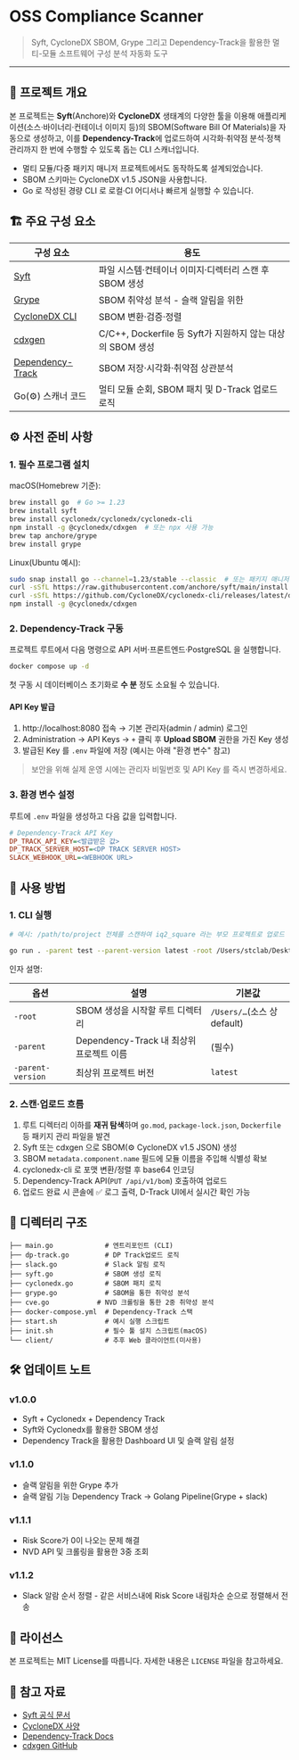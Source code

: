 # OSS Compliance Scanner

> Syft, CycloneDX SBOM, Grype 그리고 Dependency-Track을 활용한 멀티-모듈 소프트웨어 구성 분석 자동화 도구

---

## 📖 프로젝트 개요

본 프로젝트는 **Syft**(Anchore)와 **CycloneDX** 생태계의 다양한 툴을 이용해 애플리케이션(소스·바이너리·컨테이너 이미지 등)의 SBOM(Software Bill Of Materials)을 자동으로 생성하고, 이를 **Dependency-Track**에 업로드하여 시각화·취약점 분석·정책 관리까지 한 번에 수행할 수 있도록 돕는 CLI 스캐너입니다.

* 멀티 모듈/다중 패키지 매니저 프로젝트에서도 동작하도록 설계되었습니다.
* SBOM 스키마는 CycloneDX v1.5 JSON을 사용합니다.
* Go 로 작성된 경량 CLI 로 로컬·CI 어디서나 빠르게 실행할 수 있습니다.

## 🏗️ 주요 구성 요소

| 구성 요소 | 용도 |
|-----------|------|
| [Syft](https://github.com/anchore/syft) | 파일 시스템·컨테이너 이미지·디렉터리 스캔 후 SBOM 생성 |
| [Grype](https://github.com/anchore/grype) | SBOM 취약성 분석 - 슬랙 알림을 위한 |
| [CycloneDX CLI](https://github.com/CycloneDX/cyclonedx-cli) | SBOM 변환·검증·정렬 |
| [cdxgen](https://github.com/CycloneDX/cdxgen) | C/C++, Dockerfile 등 Syft가 지원하지 않는 대상의 SBOM 생성 |
| [Dependency-Track](https://dependencytrack.org/) | SBOM 저장·시각화·취약점 상관분석 |
| Go(⚙️) 스캐너 코드 | 멀티 모듈 순회, SBOM 패치 및 D-Track 업로드 로직 |

## ⚙️ 사전 준비 사항

### 1. 필수 프로그램 설치

macOS(Homebrew 기준):

```bash
brew install go  # Go >= 1.23
brew install syft
brew install cyclonedx/cyclonedx/cyclonedx-cli
npm install -g @cyclonedx/cdxgen  # 또는 npx 사용 가능
brew tap anchore/grype
brew install grype
```

Linux(Ubuntu 예시):

```bash
sudo snap install go --channel=1.23/stable --classic  # 또는 패키지 매니저 사용
curl -sSfL https://raw.githubusercontent.com/anchore/syft/main/install.sh | sh -s -- -b /usr/local/bin
curl -sSfL https://github.com/CycloneDX/cyclonedx-cli/releases/latest/download/cyclonedx-linux-x64 -o /usr/local/bin/cyclonedx && chmod +x /usr/local/bin/cyclonedx
npm install -g @cyclonedx/cdxgen
```

### 2. Dependency-Track 구동

프로젝트 루트에서 다음 명령으로 API 서버·프론트엔드·PostgreSQL 을 실행합니다.

```bash
docker compose up -d
```

첫 구동 시 데이터베이스 초기화로 **수 분** 정도 소요될 수 있습니다.

#### API Key 발급

1. http://localhost:8080 접속 → 기본 관리자(admin / admin) 로그인
2. Administration → API Keys → `+` 클릭 후 **Upload SBOM** 권한을 가진 Key 생성
3. 발급된 Key 를 `.env` 파일에 저장 (예시는 아래 "환경 변수" 참고)

> 보안을 위해 실제 운영 시에는 관리자 비밀번호 및 API Key 를 즉시 변경하세요.

### 3. 환경 변수 설정

루트에 `.env` 파일을 생성하고 다음 값을 입력합니다.

```ini
# Dependency-Track API Key
DP_TRACK_API_KEY=<발급받은 값>
DP_TRACK_SERVER_HOST=<DP TRACK SERVER HOST>
SLACK_WEBHOOK_URL=<WEBHOOK URL>
```

## 🚀 사용 방법

### 1. CLI 실행

```bash
# 예시: /path/to/project 전체를 스캔하여 iq2_square 라는 부모 프로젝트로 업로드

go run . -parent test --parent-version latest -root /Users/stclab/Desktop/IQ-square -docker-image test:latest
```

인자 설명:

| 옵션 | 설명 | 기본값 |
|-------|------|---------|
| `-root` | SBOM 생성을 시작할 루트 디렉터리 | `/Users/…`(소스 상 default) |
| `-parent` | Dependency-Track 내 최상위 프로젝트 이름 | (필수) |
| `-parent-version` | 최상위 프로젝트 버전 | `latest` |

### 2. 스캔·업로드 흐름

1. 루트 디렉터리 이하를 **재귀 탐색**하며 `go.mod`, `package-lock.json`, `Dockerfile` 등 패키지 관리 파일을 발견
2. Syft 또는 cdxgen 으로 SBOM(⚙️
   CycloneDX v1.5 JSON) 생성
3. SBOM `metadata.component.name` 필드에 모듈 이름을 주입해 식별성 확보
4. cyclonedx-cli 로 포맷 변환/정렬 후 base64 인코딩
5. Dependency-Track API(`PUT /api/v1/bom`) 호출하여 업로드
6. 업로드 완료 시 콘솔에 ✅ 로그 출력, D-Track UI에서 실시간 확인 가능

## 🧩 디렉터리 구조

```
├── main.go             # 엔트리포인트 (CLI)
├── dp-track.go         # DP Track업로드 로직
├── slack.go            # Slack 알림 로직
├── syft.go             # SBOM 생성 로직
├── cyclonedx.go        # SBOM 패치 로직
├── grype.go            # SBOM을 통한 취약성 분석
├── cve.go            # NVD 크롤링을 통한 2중 취약성 분석
├── docker-compose.yml  # Dependency-Track 스택
├── start.sh            # 예시 실행 스크립트
├── init.sh             # 필수 툴 설치 스크립트(macOS)
└── client/             # 추후 Web 클라이언트(미사용)
```

## 🛠️ 업데이트 노트
### v1.0.0
- Syft + Cyclonedx + Dependency Track
- Syft와 Cyclonedx를 활용한 SBOM 생성
- Dependency Track을 활용한 Dashboard UI 및 슬랙 알림 설정

### v1.1.0
- 슬랙 알림을 위한 Grype 추가
- 슬랙 알림 기능 Dependency Track -> Golang Pipeline(Grype + slack)

### v1.1.1
- Risk Score가 0이 나오는 문제 해결
- NVD API 및 크롤링을 활용한 3중 조회

### v1.1.2
- Slack 알람 순서 정렬 - 같은 서비스내에 Risk Score 내림차순 순으로 정렬해서 전송 







## 📝 라이선스

본 프로젝트는 MIT License를 따릅니다. 자세한 내용은 `LICENSE` 파일을 참고하세요.

## 🙏 참고 자료

- [Syft 공식 문서](https://anchore.com/syft/)
- [CycloneDX 사양](https://cyclonedx.org/docs/latest/json/)
- [Dependency-Track Docs](https://docs.dependencytrack.org/)
- [cdxgen GitHub](https://github.com/CycloneDX/cdxgen) 
